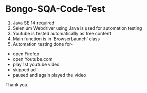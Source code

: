 # Bongo-SQA-Code-Test

1. Java SE 14 required
2. Selenium Webdriver using Java is used for automation testing
3. Youtube is tested automatically as free content
4. Main function is in 'BrowserLaunch' class
5. Automation testing done for-
  - open Firefox
  - open Youtube.com
  - play 1st youtube video
  - skipped ad
  - paused and again played the video

Thank you.
